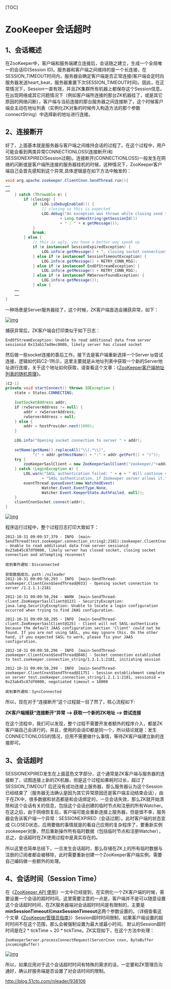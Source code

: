 [TOC]



# ZooKeeper 会话超时

  

## **1、会话概述**

在ZooKeeper中，客户端和服务端建立连接后，会话随之建立，生成一个全局唯一的会话ID(Session ID)。服务器和客户端之间维持的是一个长连接，在SESSION_TIMEOUT时间内，服务器会确定客户端是否正常连接(客户端会定时向服务器发送heart_beat，服务器重置下次SESSION_TIMEOUT时间)。因此，在正常情况下，Session一直有效，并且ZK集群所有机器上都保存这个Session信息。在出现网络或其它问题情况下（例如客户端所连接的那台ZK机器挂了，或是其它原因的网络闪断），客户端与当前连接的那台服务器之间连接断了，这个时候客户端会主动在地址列表（实例化ZK对象的时候传入构造方法的那个参数connectString）中选择新的地址进行连接。

## **2、连接断开**

好了，上面基本就是服务器与客户端之间维持会话的过程了。在这个过程中，用户可能会看到两类异常CONNECTIONLOSS(连接断开)和SESSIONEXPIRED(Session过期)。连接断开(CONNECTIONLOSS)一般发生在网络的闪断或是客户端所连接的服务器挂机的时候，这种情况下，ZooKeeper客户端自己会首先感知到这个异常,具体逻辑是在如下方法中触发的：

```java
void org.apache.zookeeper.ClientCnxn.SendThread.run(){ 
…… 
…… 
    } catch (Throwable e) { 
        if (closing) { 
            if (LOG.isDebugEnabled()) { 
                // closing so this is expected 
                LOG.debug("An exception was thrown while closing send thread for session 0x" 
                        + Long.toHexString(getSessionId()) 
                        + " : " + e.getMessage()); 
            } 
            break; 
        } else { 
            // this is ugly, you have a better way speak up 
            if (e instanceof SessionExpiredException) { 
                LOG.info(e.getMessage() + ", closing socket connection"); 
            } else if (e instanceof SessionTimeoutException) { 
                LOG.info(e.getMessage() + RETRY_CONN_MSG); 
            } else if (e instanceof EndOfStreamException) { 
                LOG.info(e.getMessage() + RETRY_CONN_MSG); 
            } else if (e instanceof RWServerFoundException) { 
                LOG.info(e.getMessage()); 
            } else { 
    ……                 
    ……                     
} 
```

一种场景是Server服务器挂了，这个时候，ZK客户端首选会捕获异常，如下：

[![img](image-201802262035/085824958.jpg)](image-201802262035/085824958.jpg)

捕获异常后，ZK客户端会打印类似于如下日志：

```
EndOfStreamException: Unable to read additional data from server sessionid 0x13ab17ad9ec000b, likely server has closed socket 
```

然后做一些socket连接的善后工作。接下去是客户端重新选择一个Server Ip尝试连接，逻辑如代码C2-1所示，这里主要就是从地址列表中获取一个新的Server地址进行连接，关于这个地址如何获取，请查看这个文章：《[ZooKeeper客户端地址列表的随机原理](http://nileader.blog.51cto.com/1381108/932948)》。

```java
[C2-1] 
private void startConnect() throws IOException { 
    state = States.CONNECTING; 
 
    InetSocketAddress addr; 
    if (rwServerAddress != null) { 
        addr = rwServerAddress; 
        rwServerAddress = null; 
    } else { 
        addr = hostProvider.next(1000); 
    } 
 
    LOG.info("Opening socket connection to server " + addr); 
 
    setName(getName().replaceAll("\\(.*\\)", 
            "(" + addr.getHostName() + ":" + addr.getPort() + ")")); 
    try { 
        zooKeeperSaslClient = new ZooKeeperSaslClient("zookeeper/"+addr.getHostName()); 
    } catch (LoginException e) { 
        LOG.warn("SASL authentication failed: " + e + " Will continue connection to Zookeeper server without " 
                + "SASL authentication, if Zookeeper server allows it."); 
        eventThread.queueEvent(new WatchedEvent( 
                Watcher.Event.EventType.None, 
                Watcher.Event.KeeperState.AuthFailed, null)); 
    } 
    clientCnxnSocket.connect(addr); 
} 
```

[![img](image-201802262035/090146268.jpg)](image-201802262035/090146268.jpg)

 程序运行过程中，整个过程日志打印大致如下：

```
2012-10-31 09:09:57,379 - INFO  [main-SendThread(test.zookeeper.connection_string2:2181):zookeeper.ClientCnxn$SendThread@1053] - Unable to read additional data from server sessionid 0x23ab45c87df0000, likely server has closed socket, closing socket connection and attempting reconnect 
 
收到事件通知：Disconnected 
 
获取数据成功，path：/nileader 
2012-10-31 09:09:58,293 - INFO  [main-SendThread-zookeeper.ClientCnxn$SendThread@933] - Opening socket connection to server /1.2.1.1:2181 
 
2012-10-31 09:09:58,294 - WARN  [main-SendThread-client.ZooKeeperSaslClient@123] - SecurityException: java.lang.SecurityException: Unable to locate a login configuration occurred when trying to find JAAS configuration. 
 
2012-10-31 09:09:58,295 - INFO  [main-SendThread-client.ZooKeeperSaslClient@125] - Client will not SASL-authenticate because the default JAAS configuration section 'Client' could not be found. If you are not using SASL, you may ignore this. On the other hand, if you expected SASL to work, please fix your JAAS configuration. 
 
2012-10-31 09:09:58,296 - INFO  [main-SendThread-zookeeper.ClientCnxn$SendThread@846] - Socket connection established to test.zookeeper.connection_string/1.2.1.1:2181, initiating session 
 
2012-10-31 09:09:58,299 - INFO  [main-SendThread-zookeeper.ClientCnxn$SendThread@1175] - Session establishment complete on server test.zookeeper.connection_string/1.2.1.1:2181, sessionid = 0x23ab45c87df0000, negotiated timeout = 10000 
 
收到事件通知：SyncConnected 
```

 所以，现在对于“连接断开”这个过程就一目了然了，核心流程如下:

**ZK客户端捕获“连接断开”异常 ——> 获取一个新的ZK地址 ——> 尝试连接**

在这个流程中，我们可以发现，整个过程不需要开发者额外的程序介入，都是ZK客户端自己会进行的，并且，使用的会话ID都是同一个，所以结论就是：发生CONNECTIONLOSS的情况，应用不需要做什么事情，等待ZK客户端建立新的连接即可。

## 3、会话超时

SESSIONEXPIRED发生在上面蓝色文字部分，这个通常是ZK客户端与服务器的连接断了，试图连接上新的ZK机器，但是这个过程如果耗时过长，超过了SESSION_TIMEOUT 后还没有成功连接上服务器，那么服务器认为这个Session已经结束了（服务器无法确认是因为其它异常原因还是客户端主动结束会话），由于在ZK中，很多数据和状态都是和会话绑定的，一旦会话失效，那么ZK就开始清除和这个会话有关的信息，包括这个会话创建的临时节点和注册的所有Watcher。在这之后，由于网络恢复后，客户端可能会重新连接上服务器，但是很不幸，服务器会告诉客户端一个异常：SESSIONEXPIRED（会话过期）。此时客户端的状态变成 CLOSED状态，应用要做的事情就是的看自己应用的复杂程序了，要重新实例zookeeper对象，然后重新操作所有临时数据（包括临时节点和注册Watcher），总之，会话超时在ZK使用过程中是真实存在的。

 

所以这里也简单总结下，一旦发生会话超时，那么存储在ZK上的所有临时数据与注册的订阅者都会被移除，此时需要重新创建一个ZooKeeper客户端实例，需要自己编码做一些额外的处理。

 

## **4、会话时间（Session Time）**

在《[ZooKeeper API 使用](http://nileader.blog.51cto.com/1381108/795265)》一文中已经提到，在实例化一个ZK客户端的时候，需要设置一个会话的超时时间。这里需要注意的一点是，客户端并不是可以随意设置这个会话超时时间，在ZK服务器端对会话超时时间是有限制的，主要是**minSessionTimeout**和**maxSessionTimeout**这两个参数设置的。（详细查看这个文章《[ZooKeeper管理员指南](http://nileader.blog.51cto.com/1381108/1032157)》）Session超时时间限制，如果客户端设置的超时时间不在这个范围，那么会被强制设置为最大或最小时间。 默认的Session超时时间是在2 * tickTime ~ 20 * tickTime。ZK实现如下，在这个方法中处理：

```
ZooKeeperServer.processConnectRequest(ServerCnxn cnxn, ByteBuffer incomingBuffer) 
```

[![img](image-201802262035/090801775.jpg)](image-201802262035/090801775.jpg)

所以，如果应用对于这个会话超时时间有特殊的需求的话，一定要和ZK管理员沟通好，确认好服务端是否设置了对会话时间的限制。 





http://blog.51cto.com/nileader/938106